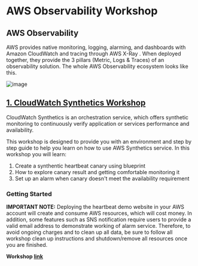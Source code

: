 # AWS Observability Workshop

## AWS Observability
AWS provides native monitoring, logging, alarming, and dashboards with Amazon CloudWatch and tracing through AWS X-Ray . When deployed together, they provide the 3 pillars (Metric, Logs & Traces) of an observability solution. The whole AWS Observability ecosystem looks like this.

![image](https://user-images.githubusercontent.com/59352356/211727325-3d42f3fd-3a8d-419d-ada3-3f829f7f6770.png)


## [1. CloudWatch Synthetics Workshop](https://github.com/hseera/aws-observability-workshop/blob/main/cloudwatch/synthetic%20workshop/README.md)
CloudWatch Synthetics is an orchestration service, which offers synthetic monitoring to continuously verify application or services performance and availability.

This workshop is designed to provide you with an environment and step by step guide to help you learn on how to use AWS Synthetics service. In this workshop you will learn:
  1.  Create a synthentic heartbeat canary using blueprint
  2.  How to explore canary result and getting comfortable monitoring it
  3.  Set up an alarm when canary doesn't meet the availability requirement


### Getting Started
**IMPORTANT NOTE:** Deploying the heartbeat demo website in your AWS account will create and consume AWS resources, which will cost money. In addition, some features such as SNS notification require users to provide a valid email address to demonstrate working of alarm service. Therefore, to avoid ongoing charges and to clean up all data, be sure to follow all workshop clean up instructions and shutdown/remove all resources once you are finished.

**Workshop [link](https://github.com/hseera/aws-observability-workshop/blob/main/cloudwatch/synthetic%20workshop/README.md)**
